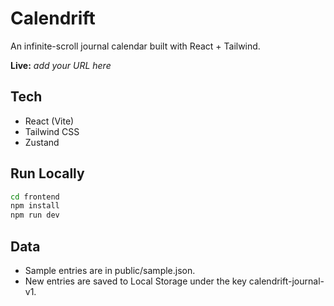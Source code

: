 # Calendrift

An infinite-scroll journal calendar built with React + Tailwind.

**Live:** _add your URL here_

## Tech

- React (Vite)
- Tailwind CSS
- Zustand

## Run Locally

```bash
cd frontend
npm install
npm run dev
```

## Data

- Sample entries are in public/sample.json.
- New entries are saved to Local Storage under the key calendrift-journal-v1.
